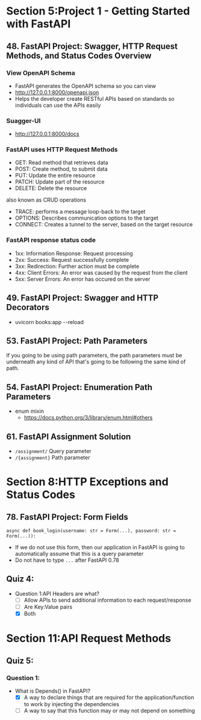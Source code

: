 # Section 5:Project 1 - Getting Started with FastAPI
## 48. FastAPI Project: Swagger, HTTP Request Methods, and Status Codes Overview 

### View OpenAPI Schema
- FastAPI generates the OpenAPI schema so you can view
- http://127.0.0.1:8000/openapi.json
- Helps the developer create RESTful APIs based on standards so individuals can use the APIs easily

### Suagger-UI
- http://127.0.0.1:8000/docs

### FastAPI uses HTTP Request Methods
- GET: Read method that retrieves data
- POST: Create method, to submit data
- PUT: Update the entire resource
- PATCH: Update part of the resource
- DELETE: Delete the resource

also known as CRUD operations

- TRACE: performs a message loop-back to the target
- OPTIONS: Describes communication options to the target
- CONNECT: Creates a tunnel to the server, based on the target resource

### FastAPI response status code
- 1xx: Information Response: Request processing
- 2xx: Success: Request successfully complete
- 3xx: Redirection: Further action must be complete
- 4xx: Client Errors: An error was caused by the request from the client
- 5xx: Server Errors: An error has occured on the server

## 49. FastAPI Project: Swagger and HTTP Decorators
- uvicorn books:app --reload

## 53. FastAPI Project: Path Parameters
If you going to be using path parameters, the path parameters must be underneath any kind of API that's going to be
following the same kind of path. 

## 54. FastAPI Project: Enumeration Path Parameters
- enum mixin
  - https://docs.python.org/3/library/enum.html#others

## 61. FastAPI Assignment Solution
- `/assignment/` Query parameter
- `/{assignment}` Path parameter

# Section 8:HTTP Exceptions and Status Codes

## 78. FastAPI Project: Form Fields

```async def book_login(username: str = Form(...), password: str = Form(...)):```

- If we do not use this form, then our application in FastAPI is going to automatically assume that this is a query parameter 
- Do not have to type `...` after FastAPI 0.78

## Quiz 4:
- Question 1:API Headers are what?
  - [ ] Allow APIs to send additional information to each request/response
  - [ ] Are Key:Value pairs
  - [x] Both 

# Section 11:API Request Methods

## Quiz 5:

### Question 1:

- What is Depends() in FastAPI?
  - [x] A way to declare things that are required for the application/function to work by injecting the dependencies
  - [ ] A way to say that this function may or may not depend on something
